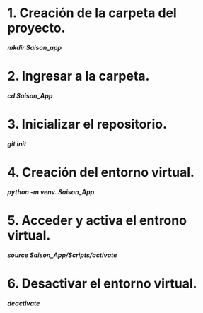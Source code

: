 # 1. Creación de la carpeta del proyecto.
***mkdir Saison_app***

# 2. Ingresar a la carpeta.
***cd Saison_App***

# 3. Inicializar el repositorio.
***git init***

# 4. Creación del entorno virtual.
***python -m venv. Saison_App***

# 5. Acceder y activa el entrono virtual.
***source Saison_App/Scripts/activate***

# 6. Desactivar el entorno virtual.
***deactivate***